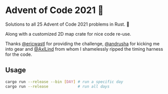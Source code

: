 # Advent of Code 2021 :christmas_tree:
Solutions to all 25 Advent of Code 2021 problems in Rust. :crab:

Along with a customized 2D map crate for nice code re-use. 

Thanks [@ericwastl](https://twitter.com/ericwastl) for providing the challenge, [@andrusha](https://github.com/andrusha) for kicking me into gear and [@AxlLind](https://github.com/AxlLind) from whom I shamelessly ripped the timing harness for the code.

## Usage
```sh
cargo run --release --bin [DAY] # run a specific day
cargo run --release             # run all days
```
